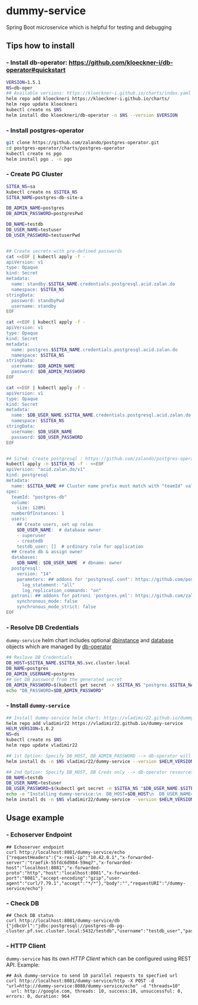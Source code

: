 # dummy-service
Spring Boot microservice which is helpful for testing and debugging


## Tips how to install


### - Install db-operator: https://github.com/kloeckner-i/db-operator#quickstart
```sh
VERSION=1.5.1
NS=db-oper
## Available versions: https://kloeckner-i.github.io/charts/index.yaml
helm repo add kloeckneri https://kloeckner-i.github.io/charts/
helm repo update kloeckneri
kubectl create ns $NS
helm install dbo kloeckneri/db-operator -n $NS --version $VERSION
```


### - Install postgres-operator
```sh
git clone https://github.com/zalando/postgres-operator.git
cd postgres-operator/charts/postgres-operator
kubectl create ns pgo
helm install pgo . -n pgo
```


### - Create PG Cluster
```sh
SITEA_NS=sa
kubectl create ns $SITEA_NS
SITEA_NAME=postgres-db-site-a

DB_ADMIN_NAME=postgres
DB_ADMIN_PASSWORD=postgresPwd

DB_NAME=testdb
DB_USER_NAME=testuser
DB_USER_PASSWORD=testuserPwd


## Create secrets with pre-defined passwords
cat <<EOF | kubectl apply -f -
apiVersion: v1
type: Opaque
kind: Secret
metadata:
  name: standby.$SITEA_NAME.credentials.postgresql.acid.zalan.do
  namespace: $SITEA_NS
stringData:
  password: standbyPwd
  username: standby
EOF

cat <<EOF | kubectl apply -f -
apiVersion: v1
type: Opaque
kind: Secret
metadata:
  name: postgres.$SITEA_NAME.credentials.postgresql.acid.zalan.do
  namespace: $SITEA_NS
stringData:
  username: $DB_ADMIN_NAME
  password: $DB_ADMIN_PASSWORD
EOF

cat <<EOF | kubectl apply -f -
apiVersion: v1
type: Opaque
kind: Secret
metadata:
  name: $DB_USER_NAME.$SITEA_NAME.credentials.postgresql.acid.zalan.do
  namespace: $SITEA_NS
stringData:
  username: $DB_USER_NAME
  password: $DB_USER_PASSWORD
EOF


## SiteA: Create postgresql : https://github.com/zalando/postgres-operator/blob/v1.8.1/manifests/complete-postgres-manifest.yaml
kubectl apply -n $SITEA_NS -f - <<EOF
apiVersion: "acid.zalan.do/v1"
kind: postgresql
metadata:
  name: $SITEA_NAME ## Cluster name prefix must match with "teamId" value !!!
spec:
  teamId: "postgres-db"
  volume:
    size: 128Mi
  numberOfInstances: 1
  users:
    ## Create users, set up roles
    $DB_USER_NAME:  # database owner
    - superuser
    - createdb
    testdb_user: []  # ordinary role for application
  ## Create db & assign owner
  databases:
    $DB_NAME: $DB_USER_NAME  # dbname: owner
  postgresql:
    version: "14"
    parameters: ## addons for 'postgresql.conf': https://github.com/postgres/postgres/blob/master/src/backend/utils/misc/postgresql.conf.sample
      log_statement: "all"
      log_replication_commands: "on"
  patroni: ## addons for patroni 'postgres.yml': https://github.com/zalando/patroni/blob/master/postgres0.yml
    synchronous_mode: false
    synchronous_mode_strict: false
EOF

```



### - Resolve DB Credentials
`dummy-service` helm chart includes optional [dbinstance](https://github.com/kloeckner-i/db-operator/blob/master/docs/creatinginstances.md#genericdbinstance) and [database](https://github.com/kloeckner-i/db-operator/blob/master/docs/creatingdatabases.md#creatingdatabases) objects which are managed by [db-operator](https://github.com/kloeckner-i/db-operator#to-install-db-operator-with-helm)
```sh
## Reslove DB Credentials
DB_HOST=$SITEA_NAME.$SITEA_NS.svc.cluster.local
DB_NAME=postgres
DB_ADMIN_USERNAME=postgres
## Get DB password from the generated secret
DB_ADMIN_PASSWORD=$(kubectl get secret -n $SITEA_NS "postgres.$SITEA_NAME.credentials.postgresql.acid.zalan.do" -o jsonpath='{.data.password}' | base64 --decode)
echo "DB_PASSWORD=$DB_ADMIN_PASSWORD"
```


### - Install `dummy-service`
```sh
## Install dummy-service helm chart: https://vladimir22.github.io/dummy-service/index.yaml
helm repo add vladimir22 https://vladimir22.github.io/dummy-service
HELM_VERSION=1.0.2
NS=ds
kubectl create ns $NS
helm repo update vladimir22

## 1st Option: Specify DB_HOST, DB_ADMIN_PASSWORD --> db-operator will create automatically testdb:testdb_user/testdb_password
helm install ds -n $NS vladimir22/dummy-service --version $HELM_VERSION --set db.host=$DB_HOST --set db.adminUsername=$DB_ADMIN_USERNAME --set db.adminPassword=$DB_ADMIN_PASSWORD

## 2nd Option: Specify DB_HOST, DB Creds only --> db-operator resources won't be created without 'db.adminPassword' value
DB_NAME=testdb
DB_USER_NAME=testuser
DB_USER_PASSWORD=$(kubectl get secret -n $SITEA_NS "$DB_USER_NAME.$SITEA_NAME.credentials.postgresql.acid.zalan.do" -o jsonpath='{.data.password}' | base64 --decode)
echo -e "Installing dummy-service:\n  DB_HOST=$DB_HOST\n  DB_USER_NAME=$DB_USER_NAME\n  DB_USER_PASSWORD=$DB_USER_PASSWORD"
helm install ds -n $NS vladimir22/dummy-service --version $HELM_VERSION --set db.host=$DB_HOST --set db.name=$DB_ADMIN_USERNAME --set db.username=$DB_USER_NAME --set db.password=$DB_USER_PASSWORD


```


## Usage example

### - Echoserver Endpoint
```
## Echoserver endpoint
curl http://localhost:8081/dummy-service/echo
{"requestHeaders":{"x-real-ip":"10.42.0.1","x-forwarded-server":"traefik-55fdc6d984-59mq7","x-forwarded-host":"localhost:8081","x-forwarded-proto":"http","host":"localhost:8081","x-forwarded-port":"8081","accept-encoding":"gzip","user-agent":"curl/7.79.1","accept":"*/*"},"body":"","requestURI":"/dummy-service/echo"}
```

### - Check DB
```
## Check DB status
curl http://localhost:8081/dummy-service/db
{"jdbcUrl":"jdbc:postgresql://postgres-db-pg-cluster.pf.svc.cluster.local:5432/testdb","username":"testdb_user","password":"t***d","valid":true}
```

### - HTTP Client
`dummy-service` has its own *HTTP Client* which can be configured using REST API. Example:
```
## Ask dummy-service to send 10 parallel requests to specfied url
curl http://localhost:8081/dummy-service/http -X POST -d "url=http://dummy-service:8080/dummy-service/echo" -d "threads=10"
  url: http://google.com, threads: 10, success:10, unsuccessful: 0, errors: 0, duration: 964
```

